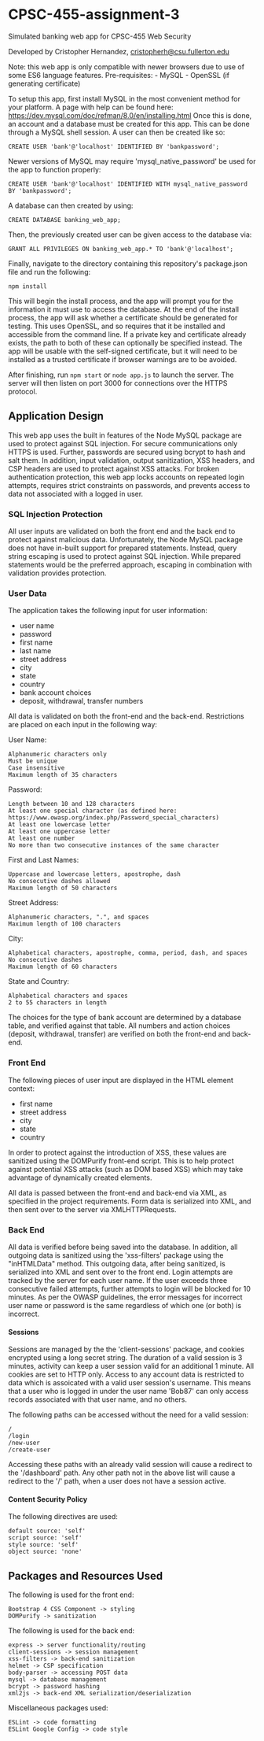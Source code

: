 # CPSC-455-assignment-3
Simulated banking web app for CPSC-455 Web Security

Developed by Cristopher Hernandez, cristopherh@csu.fullerton.edu


Note: this web app is only compatible with newer browsers due to use of some ES6 language features.
Pre-requisites:
    - MySQL
    - OpenSSL (if generating certificate)

To setup this app, first install MySQL in the most convenient method for your platform.
A page with help can be found here: https://dev.mysql.com/doc/refman/8.0/en/installing.html
Once this is done, an account and a database must be created for this app. This can be done through a MySQL shell session.
A user can then be created like so:

```
CREATE USER 'bank'@'localhost' IDENTIFIED BY 'bankpassword';
```

Newer versions of MySQL may require 'mysql_native_password' be used for the app to function properly:

```
CREATE USER 'bank'@'localhost' IDENTIFIED WITH mysql_native_password BY 'bankpassword';
```

A database can then created by using:

```
CREATE DATABASE banking_web_app;
```

Then, the previously created user can be given access to the database via:

```
GRANT ALL PRIVILEGES ON banking_web_app.* TO 'bank'@'localhost';
```

Finally, navigate to the directory containing this repository's package.json file and run the following:

```
npm install
```

This will begin the install process, and the app will prompt you for the information it must use to access the database.
At the end of the install process, the app will ask whether a certificate should be generated for testing.
This uses OpenSSL, and so requires that it be installed and accessible from the command line.
If a private key and certificate already exists, the path to both of these can optionally be specified instead.
The app will be usable with the self-signed certificate, but it will need to be installed as a trusted certificate if browser warnings are to be avoided.

After finishing, run ```npm start``` or ```node app.js``` to launch the server. The server will then listen on port 3000 for connections over the HTTPS protocol.

## Application Design

This web app uses the built in features of the Node MySQL package are used to protect against SQL injection.
For secure communications only HTTPS is used. Further, passwords are secured using bcrypt to hash and salt them.
In addition, input validation, output sanitization, XSS headers, and CSP headers are used to protect against XSS attacks.
For broken authentication protection, this web app locks accounts on repeated login attempts, requires strict constraints on
passwords, and prevents access to data not associated with a logged in user.

### SQL Injection Protection

All user inputs are validated on both the front end and the back end to protect against malicious data.
Unfortunately, the Node MySQL package does not have in-built support for prepared statements.
Instead, query string escaping is used to protect against SQL injection.
While prepared statements would be the preferred approach, escaping in combination with validation provides protection.

### User Data

The application takes the following input for user information:
- user name
- password
- first name
- last name
- street address
- city
- state
- country
- bank account choices
- deposit, withdrawal, transfer numbers

All data is validated on both the front-end and the back-end. 
Restrictions are placed on each input in the following way:

User Name:
```
Alphanumeric characters only
Must be unique
Case insensitive
Maximum length of 35 characters
```
Password:
```
Length between 10 and 128 characters
At least one special character (as defined here: https://www.owasp.org/index.php/Password_special_characters)
At least one lowercase letter
At least one uppercase letter
At least one number
No more than two consecutive instances of the same character
```
First and Last Names:
```
Uppercase and lowercase letters, apostrophe, dash
No consecutive dashes allowed
Maximum length of 50 characters
```
Street Address:
```
Alphanumeric characters, ".", and spaces
Maximum length of 100 characters
```
City:
```
Alphabetical characters, apostrophe, comma, period, dash, and spaces
No consecutive dashes
Maximum length of 60 characters
```
State and Country:
```
Alphabetical characters and spaces
2 to 55 characters in length
```

The choices for the type of bank account are determined by a database table, and verified against that table.
All numbers and action choices (deposit, withdrawal, transfer) are verified on both the front-end and back-end.

### Front End

The following pieces of user input are displayed in the HTML element context:
- first name
- street address
- city
- state
- country

In order to protect against the introduction of XSS, these values are sanitized using the DOMPurify front-end script.
This is to help protect against potential XSS attacks (such as DOM based XSS) which may take advantage of dynamically 
created elements.

All data is passed between the front-end and back-end via XML, as specified in the project requirements.
Form data is serialized into XML, and then sent over to the server via XMLHTTPRequests.


### Back End

All data is verified before being saved into the database.
In addition, all outgoing data is sanitized using the 'xss-filters' package using the "inHTMLData" method.
This outgoing data, after being sanitized, is serialized into XML and sent over to the front end.
Login attempts are tracked by the server for each user name. If the user exceeds three consecutive failed attempts,
further attempts to login will be blocked for 10 minutes. As per the OWASP guidelines, the error messages for incorrect
user name or password is the same regardless of which one (or both) is incorrect. 

#### Sessions

Sessions are managed by the the 'client-sessions' package, and cookies encrypted using a long secret string.
The duration of a valid session is 3 minutes, activity can keep a user session valid for an additional 1 minute.
All cookies are set to HTTP only. Access to any account data is restricted to data which is assoicated with a valid
user session's username. This means that a user who is logged in under the user name 'Bob87' can only access records associated
with that user name, and no others.

The following paths can be accessed without the need for a valid session:
```
/
/login
/new-user
/create-user
```
Accessing these paths with an already valid session will cause a redirect to the '/dashboard' path.
Any other path not in the above list will cause a redirect to the '/' path, when a user does not have a session active.

#### Content Security Policy

The following directives are used:
```
default source: 'self'
script source: 'self'
style source: 'self'
object source: 'none'
```

## Packages and Resources Used

The following is used for the front end:
```
Bootstrap 4 CSS Component -> styling
DOMPurify -> sanitization
```

The following is used for the back end:
```
express -> server functionality/routing
client-sessions -> session management
xss-filters -> back-end sanitization
helmet -> CSP specification
body-parser -> accessing POST data
mysql -> database management
bcrypt -> password hashing
xml2js -> back-end XML serialization/deserialization
```

Miscellaneous packages used:
```
ESLint -> code formatting
ESLint Google Config -> code style
```
